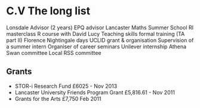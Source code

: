 # C.V The long list

Lonsdale Advisor (2 years)
EPQ advisor
Lancaster Maths Summer School
RI masterclass
R course with David Lucy
Teaching skills formal training (TA part II)
Florence Nightingale days
UCLID grant & organisation
Supervision of a summer intern
Organiser of career seminars
Unilever internship
Athena Swan committee
Local RSS committee

## Grants
* STOR-i Research Fund £6025 - Nov 2013
* Lancaster University Friends Program Grant £5,816.61 - Nov 2011
* Grants for the Arts £7,750 Feb 2011